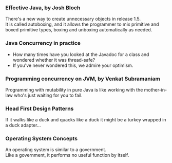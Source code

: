 ### Effective Java, by Josh Bloch

There's a new way to create unnecessary objects in release 1.5.  
It is called autoboxing, and it allows the programmer to mix primitive and boxed primitive
types, boxing and unboxing automatically as needed.

### Java Concurrency in practice
- How many times have you looked at the Javadoc for a class and wondered whether it was thread-safe?
- If you've never wondered this, we admire your optimism.

### Programming concurrency on JVM, by Venkat Subramaniam
Programming with mutability in pure Java is 
like working with the mother-in-law who's just waiting for you to fail.

### Head First Design Patterns
If it walks like a duck and quacks like a duck it might be a turkey wrapped in a duck adapter...

### Operating System Concepts
An operating system is similar to a government.  
Like a government, it performs no useful function by itself.




